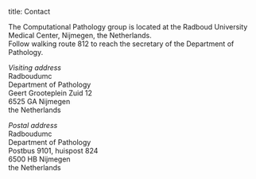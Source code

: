 title: Contact

The Computational Pathology group is located at the Radboud University Medical Center, Nijmegen, the Netherlands.
<br>Follow walking route 812 to reach the secretary of the Department of Pathology.

<i>Visiting address</i>
<br>Radboudumc
<br>Department of Pathology
<br>Geert Grooteplein Zuid 12
<br>6525 GA Nijmegen
<br>the Netherlands

<i>Postal address</i>
<br>Radboudumc
<br>Department of Pathology
<br>Postbus 9101, huispost 824
<br>6500 HB Nijmegen
<br>the Netherlands

